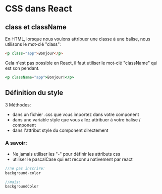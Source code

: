 # CSS dans React

## class et className

En HTML, lorsque nous voulons attribuer une classe à une balise, nous utilisons le mot-clé "class":

```HTML
<p class="app">Bonjour</p>
```

Cela n'est pas possible en React, il faut utiliser le mot-clé "className" qui est son pendant.

```jsx
<p className="app">Bonjour!</p>
```

## Définition du style

3 Méthodes:

+ dans un fichier .css que vous importez dans votre component
+ dans une variable style que vous allez attribuer à votre balise / component
+ dans l'attribut style du component directement

### A savoir:
+ Ne jamais utiliser les "-" pour définir les attributs css
+ utiliser le pascalCase qui est reconnu nativement par react

```jsx
//ne pas inscrire:
background-color

//mais:
backgroundColor
```